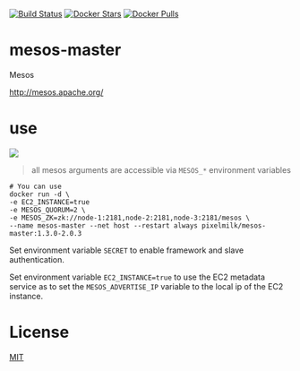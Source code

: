 [![Build Status](https://travis-ci.org/katallaxie/mesos-master.svg?branch=master)](https://travis-ci.org/katallaxie/mesos-master) [![Docker Stars](https://img.shields.io/docker/stars/pixelmilk/mesos-master.svg)](https://hub.docker.com/r/pixelmilk/mesos-master/) [![Docker Pulls](https://img.shields.io/docker/pulls/pixelmilk/mesos-master.svg)](https://hub.docker.com/r/pixelmilk/mesos/)

# mesos-master

Mesos

http://mesos.apache.org/

# use

[![](https://badge.imagelayers.io/katallaxie/mesos-master:1.3.0-2.0.3.svg)](https://imagelayers.io/?images=katallaxie/1.3.0-2.0.3)

> all mesos arguments are accessible via `MESOS_*` environment variables 

```
# You can use 
docker run -d \
-e EC2_INSTANCE=true
-e MESOS_QUORUM=2 \
-e MESOS_ZK=zk://node-1:2181,node-2:2181,node-3:2181/mesos \
--name mesos-master --net host --restart always pixelmilk/mesos-master:1.3.0-2.0.3
```

Set environment variable `SECRET` to enable framework and slave authentication.

Set environment variable `EC2_INSTANCE=true` to use the EC2 metadata service as to set the `MESOS_ADVERTISE_IP` variable to the local ip of the EC2 instance.

# License
[MIT](/LICENSE)